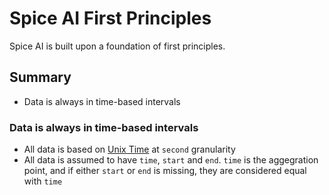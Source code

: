 # Spice AI First Principles

Spice AI is built upon a foundation of first principles.

## Summary

- Data is always in time-based intervals

### Data is always in time-based intervals

- All data is based on [Unix Time](https://en.wikipedia.org/wiki/Unix_time) at `second` granularity
- All data is assumed to have `time`, `start` and `end`. `time` is the aggegration point, and if either `start` or `end` is missing, they are considered equal with `time`
